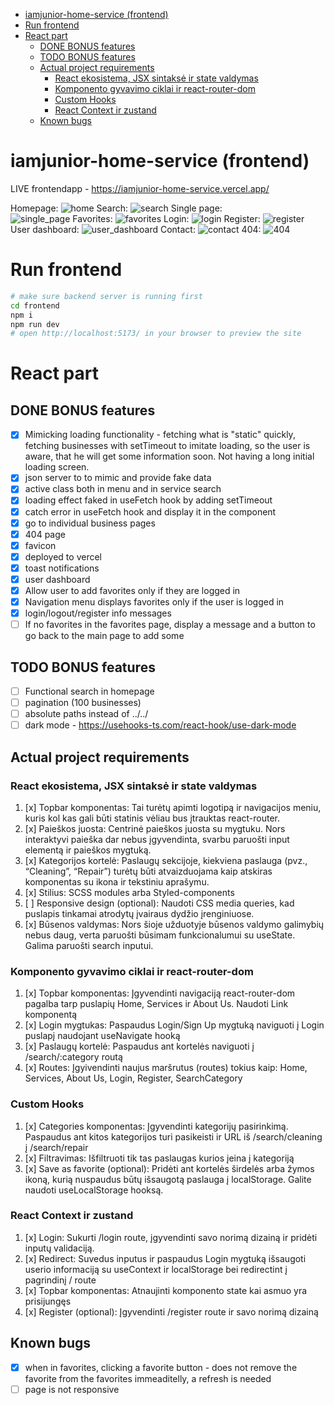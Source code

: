 -   [iamjunior-home-service (frontend)](#iamjunior-home-service-frontend)
-   [Run frontend](#run-frontend)
-   [React part](#react-part)
    -   [DONE BONUS features](#done-bonus-features)
    -   [TODO BONUS features](#todo-bonus-features)
    -   [Actual project requirements](#actual-project-requirements)
        -   [React ekosistema, JSX sintaksė ir state valdymas](#react-ekosistema-jsx-sintaksė-ir-state-valdymas)
        -   [Komponento gyvavimo ciklai ir react-router-dom](#komponento-gyvavimo-ciklai-ir-react-router-dom)
        -   [Custom Hooks](#custom-hooks)
        -   [React Context ir zustand](#react-context-ir-zustand)
    -   [Known bugs](#known-bugs)

# iamjunior-home-service (frontend)

LIVE frontendapp - https://iamjunior-home-service.vercel.app/

Homepage:
![home](./src/assets/home.png)
Search:
![search](./src/assets/search.png)
Single page:  
![single_page](./src/assets/single_page.png)
Favorites:
![favorites](./src/assets/favorites.png)
Login:
![login](./src/assets/login.png)
Register:
![register](./src/assets/register.png)
User dashboard:
![user_dashboard](./src/assets/user_dashboard.png)
Contact:
![contact](./src/assets/contact.png)
404:
![404](./src/assets/404.png)

# Run frontend

```bash
# make sure backend server is running first
cd frontend
npm i
npm run dev
# open http://localhost:5173/ in your browser to preview the site
```

# React part

## DONE BONUS features

-   [x] Mimicking loading functionality - fetching what is "static" quickly, fetching businesses with setTimeout to imitate loading, so the user is aware, that he will get some information soon. Not having a long initial loading screen.
-   [x] json server to to mimic and provide fake data
-   [x] active class both in menu and in service search
-   [x] loading effect faked in useFetch hook by adding setTimeout
-   [x] catch error in useFetch hook and display it in the component
-   [x] go to individual business pages
-   [x] 404 page
-   [x] favicon
-   [x] deployed to vercel
-   [x] toast notifications
-   [x] user dashboard
-   [x] Allow user to add favorites only if they are logged in
-   [x] Navigation menu displays favorites only if the user is logged in
-   [x] login/logout/register info messages
-   [ ] If no favorites in the favorites page, display a message and a button to go back to the main page to add some

## TODO BONUS features

-   [ ] Functional search in homepage
-   [ ] pagination (100 businesses)
-   [ ] absolute paths instead of ../../
-   [ ] dark mode - https://usehooks-ts.com/react-hook/use-dark-mode

## Actual project requirements

### React ekosistema, JSX sintaksė ir state valdymas

1. [x] Topbar komponentas: Tai turėtų apimti logotipą ir navigacijos meniu, kuris kol kas gali būti statinis vėliau bus įtrauktas react-router.
2. [x] Paieškos juosta: Centrinė paieškos juosta su mygtuku. Nors interaktyvi paieška dar nebus įgyvendinta, svarbu paruošti input elementą ir paieškos mygtuką.
3. [x] Kategorijos kortelė: Paslaugų sekcijoje, kiekviena paslauga (pvz., “Cleaning”, “Repair”) turėtų būti atvaizduojama kaip atskiras komponentas su ikona ir tekstiniu aprašymu.
4. [x] Stilius: SCSS modules arba Styled-components
5. [ ] Responsive design (optional): Naudoti CSS media queries, kad puslapis tinkamai atrodytų įvairaus dydžio įrenginiuose.
6. [x] Būsenos valdymas: Nors šioje užduotyje būsenos valdymo galimybių nebus daug, verta paruošti būsimam funkcionalumui su useState. Galima paruošti search inputui.

### Komponento gyvavimo ciklai ir react-router-dom

1. [x] Topbar komponentas: Įgyvendinti navigaciją react-router-dom pagalba tarp puslapių Home, Services ir About Us. Naudoti Link komponentą
2. [x] Login mygtukas: Paspaudus Login/Sign Up mygtuką naviguoti į Login puslapį naudojant useNavigate hooką
3. [x] Paslaugų kortelė: Paspaudus ant kortelės naviguoti į /search/:category routą
4. [x] Routes: Įgyivendinti naujus maršrutus (routes) tokius kaip: Home, Services, About Us, Login, Register, SearchCategory

### Custom Hooks

1. [x] Categories komponentas: Įgyvendinti kategorijų pasirinkimą. Paspaudus ant kitos kategorijos turi pasikeisti ir URL iš /search/cleaning į /search/repair
2. [x] Filtravimas: Išfiltruoti tik tas paslaugas kurios įeina į kategoriją
3. [x] Save as favorite (optional): Pridėti ant kortelės širdelės arba žymos ikoną, kurią nuspaudus būtų išsaugotą paslauga į localStorage. Galite naudoti useLocalStorage hooksą.

### React Context ir zustand

1. [x] Login: Sukurti /login route, įgyvendinti savo norimą dizainą ir pridėti inputų validaciją.
2. [x] Redirect: Suvedus inputus ir paspaudus Login mygtuką išsaugoti userio informaciją su useContext ir localStorage bei redirectint į pagrindinį / route
3. [x] Topbar komponentas: Atnaujinti komponento state kai asmuo yra prisijungęs
4. [x] Register (optional): Įgyvendinti /register route ir savo norimą dizainą

## Known bugs

-   [x] when in favorites, clicking a favorite button - does not remove the favorite from the favorites immeaditelly, a refresh is needed
-   [ ] page is not responsive

